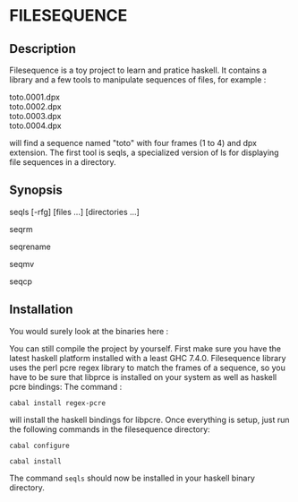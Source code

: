 FILESEQUENCE 
============

Description
------------

Filesequence is a toy project to learn and pratice haskell. It contains a library and a few tools to manipulate sequences of files, for example :

toto.0001.dpx  
toto.0002.dpx  
toto.0003.dpx  
toto.0004.dpx  

will find a sequence named "toto" with four frames (1 to 4) and dpx extension. The first tool is seqls, a specialized version of ls for displaying file
sequences in a directory.

Synopsis
--------

seqls [-rfg] [files ...] [directories ...]

seqrm

seqrename

seqmv

seqcp

Installation
------------
You would surely look at the binaries here :

You can still compile the project by yourself. First make sure you have the latest haskell platform installed with a least
GHC 7.4.0. Filesequence library uses the perl pcre regex library to match the frames of a sequence,
so you have to be sure that libprce is installed on your system as well as haskell pcre bindings:
The command :

`cabal install regex-pcre`

will install the haskell bindings for libpcre.
Once everything is setup, just run the following commands in the filesequence directory:

`cabal configure`

`cabal install`

The command `seqls` should now be installed in your haskell binary directory.


